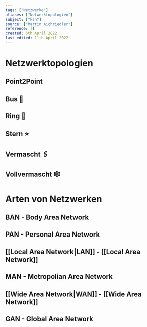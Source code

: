 ```yaml
---
tags: ["Netzwerke"]
aliases: ["Netwerktopologien"]
subject: ["ksn"]
source: ["Martin Aichriedler"]
reference: []
created: 5th April 2022
last_edited: 11th April 2022
---
```


# Netzwerktopologien
## Point2Point
## Bus 🚌
## Ring 💍
## Stern ⭐
## Vermascht 🖇️
## Vollvermascht 🕸️
# Arten von Netzwerken
## BAN - Body Area Network
## PAN - Personal Area Network
## [[Local Area Network|LAN]] - [[Local Area Network]]
## MAN - Metropolian Area Network
## [[Wide Area Network|WAN]] - [[Wide Area Network]]
## GAN - Global Area Network